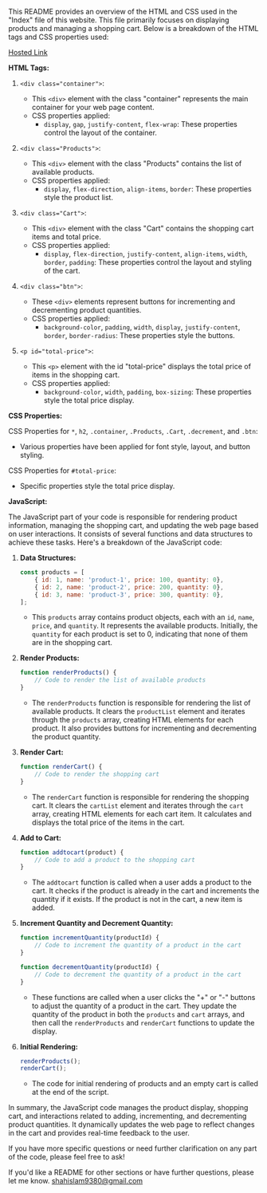 This README provides an overview of the HTML and CSS used in the "Index" file of this website. This file primarily focuses on displaying products and managing a shopping cart. Below is a breakdown of the HTML tags and CSS properties used:

[Hosted Link](https://shah9380.github.io/My-Cart/)

**HTML Tags:**

1. `<div class="container">`:
   - This `<div>` element with the class "container" represents the main container for your web page content.
   - CSS properties applied:
     - `display`, `gap`, `justify-content`, `flex-wrap`: These properties control the layout of the container.

2. `<div class="Products">`:
   - This `<div>` element with the class "Products" contains the list of available products.
   - CSS properties applied:
     - `display`, `flex-direction`, `align-items`, `border`: These properties style the product list.

3. `<div class="Cart">`:
   - This `<div>` element with the class "Cart" contains the shopping cart items and total price.
   - CSS properties applied:
     - `display`, `flex-direction`, `justify-content`, `align-items`, `width`, `border`, `padding`: These properties control the layout and styling of the cart.

4. `<div class="btn">`:
   - These `<div>` elements represent buttons for incrementing and decrementing product quantities.
   - CSS properties applied:
     - `background-color`, `padding`, `width`, `display`, `justify-content`, `border`, `border-radius`: These properties style the buttons.

5. `<p id="total-price">`:
   - This `<p>` element with the id "total-price" displays the total price of items in the shopping cart.
   - CSS properties applied:
     - `background-color`, `width`, `padding`, `box-sizing`: These properties style the total price display.

**CSS Properties:**

CSS Properties for `*`, `h2`, `.container`, `.Products`, `.Cart`, `.decrement`, and `.btn`:
   - Various properties have been applied for font style, layout, and button styling.

CSS Properties for `#total-price`:
   - Specific properties style the total price display.

**JavaScript:**

The JavaScript part of your code is responsible for rendering product information, managing the shopping cart, and updating the web page based on user interactions. It consists of several functions and data structures to achieve these tasks. Here's a breakdown of the JavaScript code:

1. **Data Structures:**

   ```javascript
   const products = [
       { id: 1, name: 'product-1', price: 100, quantity: 0},
       { id: 2, name: 'product-2', price: 200, quantity: 0},
       { id: 3, name: 'product-3', price: 300, quantity: 0},
   ];
   ```

   - This `products` array contains product objects, each with an `id`, `name`, `price`, and `quantity`. It represents the available products. Initially, the `quantity` for each product is set to 0, indicating that none of them are in the shopping cart.

2. **Render Products:**

   ```javascript
   function renderProducts() {
       // Code to render the list of available products
   }
   ```

   - The `renderProducts` function is responsible for rendering the list of available products. It clears the `productList` element and iterates through the `products` array, creating HTML elements for each product. It also provides buttons for incrementing and decrementing the product quantity.

3. **Render Cart:**

   ```javascript
   function renderCart() {
       // Code to render the shopping cart
   }
   ```

   - The `renderCart` function is responsible for rendering the shopping cart. It clears the `cartList` element and iterates through the `cart` array, creating HTML elements for each cart item. It calculates and displays the total price of the items in the cart.

4. **Add to Cart:**

   ```javascript
   function addtocart(product) {
       // Code to add a product to the shopping cart
   }
   ```

   - The `addtocart` function is called when a user adds a product to the cart. It checks if the product is already in the cart and increments the quantity if it exists. If the product is not in the cart, a new item is added.

5. **Increment Quantity and Decrement Quantity:**

   ```javascript
   function incrementQuantity(productId) {
       // Code to increment the quantity of a product in the cart
   }

   function decrementQuantity(productId) {
       // Code to decrement the quantity of a product in the cart
   }
   ```

   - These functions are called when a user clicks the "+" or "-" buttons to adjust the quantity of a product in the cart. They update the quantity of the product in both the `products` and `cart` arrays, and then call the `renderProducts` and `renderCart` functions to update the display.

6. **Initial Rendering:**

   ```javascript
   renderProducts();
   renderCart();
   ```

   - The code for initial rendering of products and an empty cart is called at the end of the script.

In summary, the JavaScript code manages the product display, shopping cart, and interactions related to adding, incrementing, and decrementing product quantities. It dynamically updates the web page to reflect changes in the cart and provides real-time feedback to the user.

If you have more specific questions or need further clarification on any part of the code, please feel free to ask!

If you'd like a README for other sections or have further questions, please let me know.
shahislam9380@gmail.com
